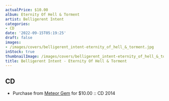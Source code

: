 ```yaml
---
actualPrice: $10.00
album: Eternity Of Hell & Torment
artist: Belligerent Intent
categories:
- CD
date: '2022-09-15T05:19:25'
draft: false
images:
- /images/covers/belligerent_intent-eternity_of_hell_&_torment.jpg
inStock: true
thumbnailImage: /images/covers/belligerent_intent-eternity_of_hell_&_torment-thumb.jpg
title: Belligerent Intent - Eternity Of Hell & Torment
---
```


## CD
* Purchase from [Meteor Gem](https://meteor-gem.com/products/belligerent-intent-eternity-of-hell-torment-cd) for $10.00 :: CD 2014
